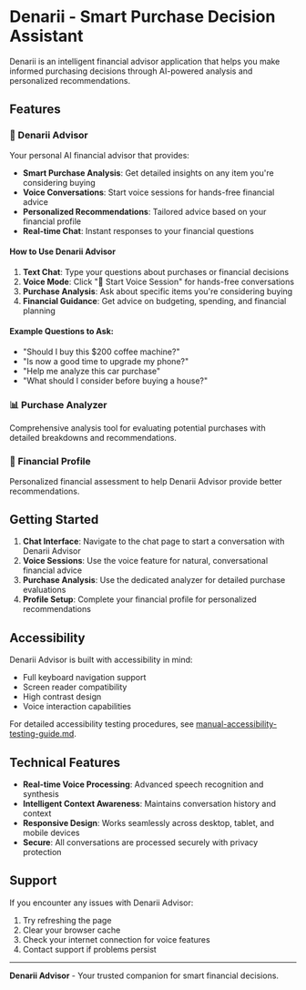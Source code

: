 # Denarii - Smart Purchase Decision Assistant

Denarii is an intelligent financial advisor application that helps you make informed purchasing decisions through AI-powered analysis and personalized recommendations.

## Features

### 🤖 Denarii Advisor
Your personal AI financial advisor that provides:
- **Smart Purchase Analysis**: Get detailed insights on any item you're considering buying
- **Voice Conversations**: Start voice sessions for hands-free financial advice
- **Personalized Recommendations**: Tailored advice based on your financial profile
- **Real-time Chat**: Instant responses to your financial questions

#### How to Use Denarii Advisor
1. **Text Chat**: Type your questions about purchases or financial decisions
2. **Voice Mode**: Click "🎤 Start Voice Session" for hands-free conversations
3. **Purchase Analysis**: Ask about specific items you're considering buying
4. **Financial Guidance**: Get advice on budgeting, spending, and financial planning

#### Example Questions to Ask:
- "Should I buy this $200 coffee machine?"
- "Is now a good time to upgrade my phone?"
- "Help me analyze this car purchase"
- "What should I consider before buying a house?"

### 📊 Purchase Analyzer
Comprehensive analysis tool for evaluating potential purchases with detailed breakdowns and recommendations.

### 👤 Financial Profile
Personalized financial assessment to help Denarii Advisor provide better recommendations.

## Getting Started

1. **Chat Interface**: Navigate to the chat page to start a conversation with Denarii Advisor
2. **Voice Sessions**: Use the voice feature for natural, conversational financial advice
3. **Purchase Analysis**: Use the dedicated analyzer for detailed purchase evaluations
4. **Profile Setup**: Complete your financial profile for personalized recommendations

## Accessibility

Denarii Advisor is built with accessibility in mind:
- Full keyboard navigation support
- Screen reader compatibility
- High contrast design
- Voice interaction capabilities

For detailed accessibility testing procedures, see [manual-accessibility-testing-guide.md](manual-accessibility-testing-guide.md).

## Technical Features

- **Real-time Voice Processing**: Advanced speech recognition and synthesis
- **Intelligent Context Awareness**: Maintains conversation history and context
- **Responsive Design**: Works seamlessly across desktop, tablet, and mobile devices
- **Secure**: All conversations are processed securely with privacy protection

## Support

If you encounter any issues with Denarii Advisor:
1. Try refreshing the page
2. Clear your browser cache
3. Check your internet connection for voice features
4. Contact support if problems persist

---

**Denarii Advisor** - Your trusted companion for smart financial decisions.